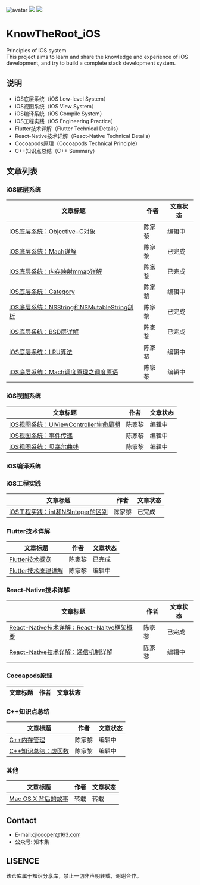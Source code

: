 ![avatar](https://github.com/knowtheroot/KnowTheRoot_iOS/blob/master/Resources/Imgs/Main_Banner.png)
![](https://img.shields.io/badge/stars-100%2B-green.svg)
![](https://img.shields.io/badge/issues-5%20open-orange.svg)
# KnowTheRoot_iOS
Principles of IOS system  
This project aims to learn and share the knowledge and experience of iOS development, and try to build a complete stack development system.

## 说明

- iOS底层系统（iOS Low-level System）
- iOS视图系统（iOS View System）
- iOS编译系统（iOS Compile System）
- iOS工程实践（iOS Engineering Practice）
- Flutter技术详解（Flutter Technical Details）
- React-Native技术详解（React-Native Technical Details）
- Cocoapods原理（Cocoapods Technical Principle）
- C++知识点总结（C++ Summary）

## 文章列表

### iOS底层系统  
| 文章标题 | 作者 | 文章状态 |
| ------ | ------ | ------ |
| [iOS底层系统：Objective-C对象](https://github.com/knowtheroot/KnowTheRoot_iOS/blob/master/iOS%E5%BA%95%E5%B1%82%E7%B3%BB%E7%BB%9F/iOS%E5%BA%95%E5%B1%82%E7%B3%BB%E7%BB%9F%EF%BC%9AObjective-C%E5%AF%B9%E8%B1%A1.md)| 陈家黎 | 编辑中 |
| [iOS底层系统：Mach详解](https://github.com/knowtheroot/KnowTheRoot_iOS/blob/master/iOS%E5%BA%95%E5%B1%82%E7%B3%BB%E7%BB%9F/iOS%E5%BA%95%E5%B1%82%E7%B3%BB%E7%BB%9F%EF%BC%9AMach%E8%AF%A6%E8%A7%A3.md)| 陈家黎 | 已完成 |
| [iOS底层系统：内存映射mmap详解](https://github.com/knowtheroot/KnowTheRoot_iOS/blob/master/iOS%E5%BA%95%E5%B1%82%E7%B3%BB%E7%BB%9F/iOS%E5%BA%95%E5%B1%82%E7%B3%BB%E7%BB%9F%EF%BC%9A%E5%86%85%E5%AD%98%E6%98%A0%E5%B0%84mmap%E8%AF%A6%E8%A7%A3.md) | 陈家黎 | 已完成 |
| [iOS底层系统：Category](https://github.com/knowtheroot/KnowTheRoot_iOS/blob/master/iOS%E5%BA%95%E5%B1%82%E7%B3%BB%E7%BB%9F/iOS%E5%BA%95%E5%B1%82%E7%B3%BB%E7%BB%9F%EF%BC%9ACategory.md) | 陈家黎 | 编辑中 |
| [iOS底层系统：NSString和NSMutableString剖析](https://github.com/knowtheroot/KnowTheRoot_iOS/blob/master/iOS%E5%BA%95%E5%B1%82%E7%B3%BB%E7%BB%9F/iOS%E5%BA%95%E5%B1%82%E7%B3%BB%E7%BB%9F%EF%BC%9ANSString%E5%92%8CNSMutableString%E5%89%96%E6%9E%90.md) | 陈家黎 | 已完成 |
| [iOS底层系统：BSD层详解](https://github.com/knowtheroot/KnowTheRoot_iOS/blob/master/iOS%E5%BA%95%E5%B1%82%E7%B3%BB%E7%BB%9F/iOS%E5%BA%95%E5%B1%82%E7%B3%BB%E7%BB%9F%EF%BC%9ABSD%E5%B1%82%E8%AF%A6%E8%A7%A3.md) | 陈家黎 | 已完成 |
| [iOS底层系统：LRU算法](https://github.com/knowtheroot/KnowTheRoot_iOS/blob/master/iOS%E5%BA%95%E5%B1%82%E7%B3%BB%E7%BB%9F/iOS%E5%BA%95%E5%B1%82%E7%B3%BB%E7%BB%9F%EF%BC%9ALRU%E7%AE%97%E6%B3%95.md) | 陈家黎 | 编辑中 |
| [iOS底层系统：Mach调度原理之调度原语](https://github.com/knowtheroot/KnowTheRoot_iOS/blob/master/iOS%E5%BA%95%E5%B1%82%E7%B3%BB%E7%BB%9F/iOS%E5%BA%95%E5%B1%82%E7%B3%BB%E7%BB%9F%EF%BC%9AMach%E8%B0%83%E5%BA%A6%E5%8E%9F%E7%90%86%E4%B9%8B%E8%B0%83%E5%BA%A6%E5%8E%9F%E8%AF%AD.md) | 陈家黎 | 编辑中 |


### iOS视图系统  
| 文章标题 | 作者 | 文章状态 |
| ------ | ------ | ------ |
| [iOS视图系统：UIViewController生命周期](https://github.com/knowtheroot/KnowTheRoot_iOS/blob/master/iOS%E8%A7%86%E5%9B%BE%E5%8E%9F%E7%90%86/iOS%E8%A7%86%E5%9B%BE%E5%8E%9F%E7%90%86%EF%BC%9AUIViewController%E7%94%9F%E5%91%BD%E5%91%A8%E6%9C%9F.md)| 陈家黎 | 编辑中 |
| [iOS视图系统：事件传递](https://github.com/knowtheroot/KnowTheRoot_iOS/blob/master/iOS%E8%A7%86%E5%9B%BE%E5%8E%9F%E7%90%86/iOS%E8%A7%86%E5%9B%BE%E5%8E%9F%E7%90%86%EF%BC%9A%E4%BA%8B%E4%BB%B6%E4%BC%A0%E9%80%92.md) | 陈家黎 | 编辑中 |
| [iOS视图系统：贝塞尔曲线](https://github.com/knowtheroot/KnowTheRoot_iOS/blob/master/iOS%E8%A7%86%E5%9B%BE%E5%8E%9F%E7%90%86/iOS%E8%A7%86%E5%9B%BE%E7%B3%BB%E7%BB%9F%EF%BC%9A%E8%B4%9D%E5%A1%9E%E5%B0%94%E6%9B%B2%E7%BA%BF.md) | 陈家黎 | 编辑中 |

### iOS编译系统 

### iOS工程实践
| 文章标题 | 作者 | 文章状态 |
| ------ | ------ | ------ |
| [iOS工程实践：int和NSInteger的区别](https://github.com/knowtheroot/KnowTheRoot_iOS/blob/master/iOS%E5%B7%A5%E7%A8%8B%E5%AE%9E%E8%B7%B5/iOS%E5%B7%A5%E7%A8%8B%E5%AE%9E%E8%B7%B5%EF%BC%9Aint%E5%92%8CNSInteger%E7%9A%84%E5%8C%BA%E5%88%AB.md)| 陈家黎 | 已完成 |

### Flutter技术详解
| 文章标题 | 作者 | 文章状态 |
| ------ | ------ | ------ |
| [Flutter技术概览](https://github.com/knowtheroot/KnowTheRoot_iOS/blob/master/Flutter%E6%8A%80%E6%9C%AF%E8%AF%A6%E8%A7%A3/Flutter%E6%8A%80%E6%9C%AF%E8%AF%A6%E8%A7%A3%EF%BC%9AFlutter%E6%8A%80%E6%9C%AF%E6%A6%82%E8%A7%88.md)| 陈家黎 | 已完成 |
| [Flutter技术原理详解](https://github.com/knowtheroot/KnowTheRoot_iOS/blob/master/%E8%B7%A8%E5%B9%B3%E5%8F%B0%E5%8E%9F%E7%90%86%E8%AF%A6%E8%A7%A3/Flutter%E6%8A%80%E6%9C%AF%E5%8E%9F%E7%90%86%E8%AF%A6%E8%A7%A3.md) | 陈家黎 | 编辑中 |

### React-Native技术详解
| 文章标题 | 作者 | 文章状态 |
| ------ | ------ | ------ |
| [React-Native技术详解：React-Naitve框架概要](https://github.com/knowtheroot/KnowTheRoot_iOS/blob/master/React-Native%E6%8A%80%E6%9C%AF%E8%AF%A6%E8%A7%A3/React-Native%E6%8A%80%E6%9C%AF%E8%AF%A6%E8%A7%A3%EF%BC%9AReact-Naitve%E6%A1%86%E6%9E%B6%E6%A6%82%E8%A6%81.md)| 陈家黎 | 已完成 |
| [React-Native技术详解：通信机制详解](https://github.com/knowtheroot/KnowTheRoot_iOS/blob/master/React-Native%E6%8A%80%E6%9C%AF%E8%AF%A6%E8%A7%A3/React-Native%E6%8A%80%E6%9C%AF%E8%AF%A6%E8%A7%A3%EF%BC%9A%E9%80%9A%E4%BF%A1%E6%9C%BA%E5%88%B6%E8%AF%A6%E8%A7%A3.md)| 陈家黎 | 编辑中 |

### Cocoapods原理
| 文章标题 | 作者 | 文章状态 |
| ------ | ------ | ------ |

### C++知识点总结
| 文章标题 | 作者 | 文章状态 |
| ------ | ------ | ------ |
| [C++内存管理](https://github.com/knowtheroot/KnowTheRoot_iOS/blob/master/C%2B%2B%E7%9F%A5%E8%AF%86%E6%80%BB%E7%BB%93/C%2B%2B%E7%9F%A5%E8%AF%86%E6%80%BB%E7%BB%93%EF%BC%9AC%2B%2B%E5%86%85%E5%AD%98%E7%AE%A1%E7%90%86.md)| 陈家黎 | 编辑中 |
| [C++知识总结：虚函数](https://github.com/knowtheroot/KnowTheRoot_iOS/blob/master/C%2B%2B%E7%9F%A5%E8%AF%86%E6%80%BB%E7%BB%93/C%2B%2B%E7%9F%A5%E8%AF%86%E6%80%BB%E7%BB%93%EF%BC%9A%E8%99%9A%E5%87%BD%E6%95%B0.md)| 陈家黎 | 编辑中 |

### 其他
| 文章标题 | 作者 | 文章状态 |
| ------ | ------ | ------ |
| [Mac OS X 背后的故事](http://blog.jobbole.com/32586/)| 转载 | 转载 |

## Contact
- E-mail:cjlcooper@163.com
- 公众号: 知本集

## LISENCE
该仓库属于知识分享库，禁止一切非声明转载，谢谢合作。
